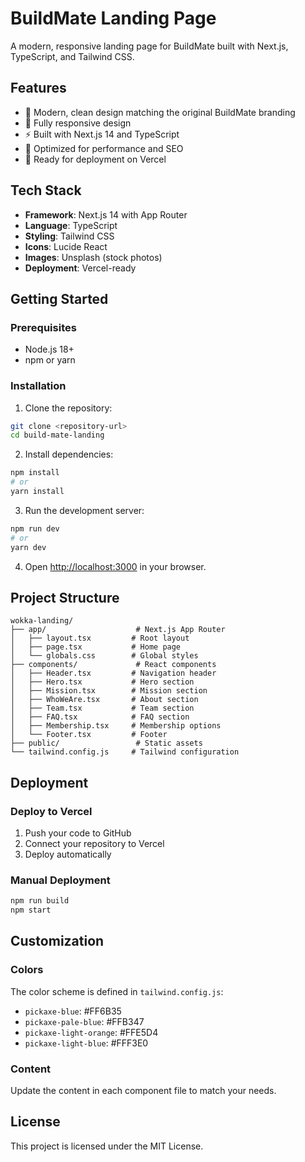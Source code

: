 # BuildMate Landing Page

A modern, responsive landing page for BuildMate built with Next.js, TypeScript, and Tailwind CSS.

## Features

- 🎨 Modern, clean design matching the original BuildMate branding
- 📱 Fully responsive design
- ⚡ Built with Next.js 14 and TypeScript
- 🎯 Optimized for performance and SEO
- 🚀 Ready for deployment on Vercel

## Tech Stack

- **Framework**: Next.js 14 with App Router
- **Language**: TypeScript
- **Styling**: Tailwind CSS
- **Icons**: Lucide React
- **Images**: Unsplash (stock photos)
- **Deployment**: Vercel-ready

## Getting Started

### Prerequisites

- Node.js 18+
- npm or yarn

### Installation

1. Clone the repository:

```bash
git clone <repository-url>
cd build-mate-landing
```

2. Install dependencies:

```bash
npm install
# or
yarn install
```

3. Run the development server:

```bash
npm run dev
# or
yarn dev
```

4. Open [http://localhost:3000](http://localhost:3000) in your browser.

## Project Structure

```
wokka-landing/
├── app/                    # Next.js App Router
│   ├── layout.tsx         # Root layout
│   ├── page.tsx           # Home page
│   └── globals.css        # Global styles
├── components/             # React components
│   ├── Header.tsx         # Navigation header
│   ├── Hero.tsx           # Hero section
│   ├── Mission.tsx        # Mission section
│   ├── WhoWeAre.tsx       # About section
│   ├── Team.tsx           # Team section
│   ├── FAQ.tsx            # FAQ section
│   ├── Membership.tsx     # Membership options
│   └── Footer.tsx         # Footer
├── public/                 # Static assets
└── tailwind.config.js     # Tailwind configuration
```

## Deployment

### Deploy to Vercel

1. Push your code to GitHub
2. Connect your repository to Vercel
3. Deploy automatically

### Manual Deployment

```bash
npm run build
npm start
```

## Customization

### Colors

The color scheme is defined in `tailwind.config.js`:

- `pickaxe-blue`: #FF6B35
- `pickaxe-pale-blue`: #FFB347
- `pickaxe-light-orange`: #FFE5D4
- `pickaxe-light-blue`: #FFF3E0

### Content

Update the content in each component file to match your needs.

## License

This project is licensed under the MIT License.

